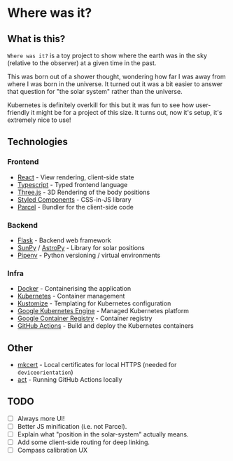 # Where was it?

## What is this?

`Where was it?` is a toy project to show where the earth was in the sky (relative to the observer) at a given time in the past.

This was born out of a shower thought, wondering how far I was away from where I was born in the universe. It turned out it was a bit easier to answer that question for "the solar system" rather than the universe.

Kubernetes is definitely overkill for this but it was fun to see how user-friendly it might be for a project of this size. It turns out, now it's setup, it's extremely nice to use!

## Technologies

### Frontend

- [React](https://reactjs.org/) - View rendering, client-side state
- [Typescript](https://www.typescriptlang.org/) - Typed frontend language
- [Three.js](https://threejs.org/) - 3D Rendering of the body positions
- [Styled Components](https://styled-components.com/) - CSS-in-JS library
- [Parcel](https://parceljs.org/) - Bundler for the client-side code

### Backend

- [Flask](https://flask.palletsprojects.com/en/1.1.x/) - Backend web framework
- [SunPy](https://sunpy.org/) / [AstroPy](https://www.astropy.org/) - Library for solar positions
- [Pipenv](https://pipenv-fork.readthedocs.io/en/latest/) - Python versioning / virtual environments

### Infra

- [Docker](https://www.docker.com/) - Containerising the application
- [Kubernetes](https://kubernetes.io/) - Container management
- [Kustomize](https://github.com/kubernetes-sigs/kustomize) - Templating for Kubernetes configuration
- [Google Kubernetes Engine](https://cloud.google.com/kubernetes-engine) - Managed Kubernetes platform
- [Google Container Registry](https://cloud.google.com/container-registry) - Container registry
- [GitHub Actions](https://github.com/features/actions) - Build and deploy the Kubernetes containers

## Other

- [mkcert](https://mkcert.org/) - Local certificates for local HTTPS (needed for `deviceorientation`)
- [act](https://github.com/nektos/act) - Running GitHub Actions locally

## TODO
- [ ] Always more UI!
- [ ] Better JS minification (i.e. not Parcel).
- [ ] Explain what "position in the solar-system" actually means.
- [ ] Add some client-side routing for deep linking.
- [ ] Compass calibration UX
